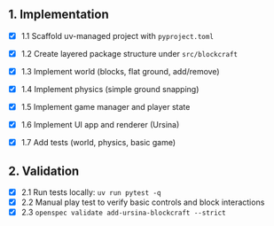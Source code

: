 ## 1. Implementation
- [x] 1.1 Scaffold uv-managed project with `pyproject.toml`
- [x] 1.2 Create layered package structure under `src/blockcraft`
- [x] 1.3 Implement world (blocks, flat ground, add/remove)
- [x] 1.4 Implement physics (simple ground snapping)
- [x] 1.5 Implement game manager and player state
- [x] 1.6 Implement UI app and renderer (Ursina)
- [x] 1.7 Add tests (world, physics, basic game)
  

## 2. Validation
- [x] 2.1 Run tests locally: `uv run pytest -q`
- [x] 2.2 Manual play test to verify basic controls and block interactions
- [x] 2.3 `openspec validate add-ursina-blockcraft --strict`
